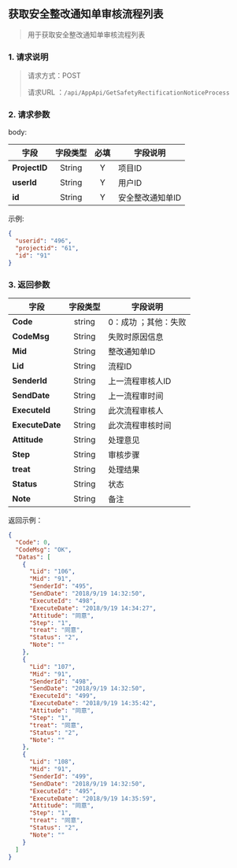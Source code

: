 ## 获取安全整改通知单审核流程列表

> 用于获取安全整改通知单审核流程列表

### 1. 请求说明

> 请求方式：POST
>
> 请求URL ：`/api/AppApi/GetSafetyRectificationNoticeProcess`

### 2. 请求参数

body:

| 字段          | 字段类型 | 必填 | 字段说明         |
| ------------- | :------: | :--: | ---------------- |
| **ProjectID** |  String  |  Y   | 项目ID           |
| **userId**    |  String  |  Y   | 用户ID           |
| **id**        |  String  |  Y   | 安全整改通知单ID |

示例:

```json
{
  "userid": "496",
  "projectid": "61",
  "id": "91"
}
```

### 3. 返回参数

| 字段        | 字段类型 | 字段说明             |
| ----------- | :------: | -------------------- |
| **Code**    |  string  | 0：成功 ；其他：失败 |
| **CodeMsg** |  String  | 失败时原因信息       |
| **Mid** | String | 整改通知单ID |
| **Lid** | String | 流程ID |
| **SenderId** | String | 上一流程审核人ID |
| **SendDate** | String | 上一流程审时间 |
| **ExecuteId** | String | 此次流程审核人 |
| **ExecuteDate** | String | 此次流程审核时间 |
| **Attitude** | String | 处理意见 |
| **Step** | String | 审核步骤 |
| **treat** | String | 处理结果 |
| **Status** | String | 状态 |
| **Note** | String | 备注 |

返回示例：

```json
{
  "Code": 0,
  "CodeMsg": "OK",
  "Datas": [
    {
      "Lid": "106",
      "Mid": "91",
      "SenderId": "495",
      "SendDate": "2018/9/19 14:32:50",
      "ExecuteId": "498",
      "ExecuteDate": "2018/9/19 14:34:27",
      "Attitude": "同意",
      "Step": "1",
      "treat": "同意",
      "Status": "2",
      "Note": ""
    },
    {
      "Lid": "107",
      "Mid": "91",
      "SenderId": "498",
      "SendDate": "2018/9/19 14:32:50",
      "ExecuteId": "499",
      "ExecuteDate": "2018/9/19 14:35:42",
      "Attitude": "同意",
      "Step": "1",
      "treat": "同意",
      "Status": "2",
      "Note": ""
    },
    {
      "Lid": "108",
      "Mid": "91",
      "SenderId": "499",
      "SendDate": "2018/9/19 14:32:50",
      "ExecuteId": "495",
      "ExecuteDate": "2018/9/19 14:35:59",
      "Attitude": "同意",
      "Step": "1",
      "treat": "同意",
      "Status": "2",
      "Note": ""
    }
  ]
}
```